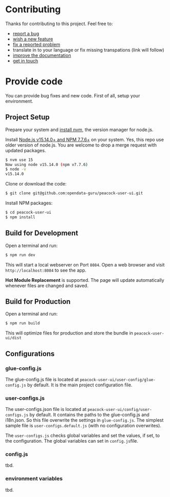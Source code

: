 # Contributing

Thanks for contributing to this project. Feel free to:

- [report a bug](https://github.com/opendata-guru/peacock-user-ui/issues/new?assignees=&labels=&template=bug_report.md&title=)
- [wish a new feature](https://github.com/opendata-guru/peacock-user-ui/issues/new?assignees=&labels=&template=feature_request.md&title=
)
- [fix a reported problem](https://github.com/opendata-guru/peacock-user-ui/issues)
- translate in to your language or fix missing transpations (link will follow)
- [improve the documentation](https://github.com/opendata-guru/peacock-user-ui/blob/master/README.md)
- [get in touch](https://twitter.com/tursics)

# Provide code

You can provide bug fixes and new code. First of all, setup your environment.

## Project Setup

Prepare your system and [install nvm](https://github.com/nvm-sh/nvm/blob/master/README.md#installing-and-updating), the version manager for node.js.

Install [Node.js v15.14.0+ and NPM 7.7.6+](https://nodejs.org/en/) on your system. Yes, this repo use older version of node.js. You are welcome to drop a merge request with updated packages.

```bash
$ nvm use 15
Now using node v15.14.0 (npm v7.7.6)
$ node -v
v15.14.0
```

Clone or download the code:

```bash
$ git clone git@github.com:opendata-guru/peacock-user-ui.git
```

Install NPM packages:

```bash
$ cd peacock-user-ui
$ npm install
```

## Build for Development

Open a terminal and run:

```bash
$ npm run dev
```

This will start a local webserver on Port `8084`. Open a web browser and visit `http://localhost:8084` to see the app.

**Hot Module Replacement** is supported. The page will update automatically whenever files are changed and saved.

## Build for Production

Open a terminal and run:

```bash
$ npm run build
```

This will optimize files for production and store the bundle in
  `peacock-user-ui/dist`

## Configurations

### glue-config.js

The glue-config.js file is located at `peacock-user-ui/user-config/glue-config.js` by default. It is the main project configuration file.

### user-configs.js

The user-configs.json file is located at `peacock-user-ui/config/user-configs.js` by default. It contains the paths to the glue-config.js and i18n.json. So this file overwrite the settings in `glue-config.js`. The simplest sample file is `user-configs.default.js` (with no configuration overwrites).

The `user-configs.js` checks global variables and set the values, if set, to the configuration. The global variables can set in `config.js`file.

### config.js

tbd.

### environment variables

tbd.
